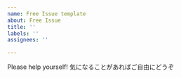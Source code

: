 ```yaml
---
name: Free Issue template
about: Free Issue
title: ''
labels: ''
assignees: ''

---
```


Please help yourself!
気になることがあればご自由にどうぞ
